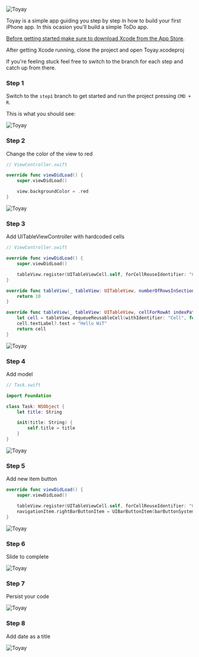 ![Toyay](https://raw.githubusercontent.com/3lvis/Toyay/master/GitHub/banner.png)

Toyay is a simple app guiding you step by step in how to build your first iPhone app. In this ocasion you'll build a simple ToDo app.

[Before getting started make sure to download Xcode from the App Store](https://itunes.apple.com/no/app/xcode/id497799835?mt=12).

After getting Xcode running, clone the project and open Toyay.xcodeproj

If you're feeling stuck feel free to switch to the branch for each step and catch up from there.

### Step 1

Switch to the `step1` branch to get started and run the project pressing `CMD + R`.

This is what you should see:

![Toyay](https://raw.githubusercontent.com/3lvis/Toyay/master/GitHub/step-1.jpg)


### Step 2

Change the color of the view to red

```swift
// ViewController.swift

override func viewDidLoad() {
    super.viewDidLoad()

    view.backgroundColor = .red
}
```

![Toyay](https://raw.githubusercontent.com/3lvis/Toyay/master/GitHub/step-2.jpg)

### Step 3

Add UITableViewController with hardcoded cells

```swift
// ViewController.swift

override func viewDidLoad() {
    super.viewDidLoad()

    tableView.register(UITableViewCell.self, forCellReuseIdentifier: "Cell")
}

override func tableView(_ tableView: UITableView, numberOfRowsInSection section: Int) -> Int {
    return 10
}

override func tableView(_ tableView: UITableView, cellForRowAt indexPath: IndexPath) -> UITableViewCell {
    let cell = tableView.dequeueReusableCell(withIdentifier: "Cell", for: indexPath)
    cell.textLabel?.text = "Hello WiT"
    return cell
}
```

![Toyay](https://raw.githubusercontent.com/3lvis/Toyay/master/GitHub/step-3.jpg)

### Step 4

Add model

```swift
// Task.swift

import Foundation

class Task: NSObject {
    let title: String

    init(title: String) {
        self.title = title
    }
}
```

![Toyay](https://raw.githubusercontent.com/3lvis/Toyay/master/GitHub/step-4.jpg)

### Step 5

Add new item button

```swift
override func viewDidLoad() {
    super.viewDidLoad()

    tableView.register(UITableViewCell.self, forCellReuseIdentifier: "Cell")
    navigationItem.rightBarButtonItem = UIBarButtonItem(barButtonSystemItem: .add, target: self, action: #selector(addItem))
}
```

![Toyay](https://raw.githubusercontent.com/3lvis/Toyay/master/GitHub/step-5.jpg)

### Step 6

Slide to complete

![Toyay](https://raw.githubusercontent.com/3lvis/Toyay/master/GitHub/step-6.jpg)

### Step 7

Persist your code

![Toyay](https://raw.githubusercontent.com/3lvis/Toyay/master/GitHub/step-7.jpg)

### Step 8

Add date as a title

![Toyay](https://raw.githubusercontent.com/3lvis/Toyay/master/GitHub/step-8.jpg)
